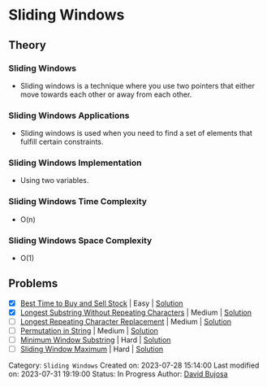 # Sliding Windows

## Theory

### Sliding Windows

- Sliding windows is a technique where you use two pointers that either move towards each other or away from each other.

### Sliding Windows Applications

- Sliding windows is used when you need to find a set of elements that fulfill certain constraints.

### Sliding Windows Implementation

- Using two variables.

### Sliding Windows Time Complexity

- O(n)

### Sliding Windows Space Complexity

- O(1)

## Problems

- [x] [Best Time to Buy and Sell Stock](https://leetcode.com/problems/best-time-to-buy-and-sell-stock/) | Easy | [Solution](../../../src/easy/best_time_to_buy_and_sell_stock.rs)
- [x] [Longest Substring Without Repeating Characters](https://leetcode.com/problems/longest-substring-without-repeating-characters/) | Medium | [Solution](../../../src/medium/longest_substring_without_repeating_characters.rs)
- [ ] [Longest Repeating Character Replacement](https://leetcode.com/problems/longest-repeating-character-replacement/) | Medium | [Solution](../../../src/medium/longest_repeating_character_replacement.rs)
- [ ] [Permutation in String](https://leetcode.com/problems/permutation-in-string/) | Medium | [Solution](../../../src/medium/permutation_in_string.rs)
- [ ] [Minimum Window Substring](https://leetcode.com/problems/minimum-window-substring/) | Hard | [Solution](../../../src/hard/minimum_window_substring.rs)
- [ ] [Sliding Window Maximum](https://leetcode.com/problems/sliding-window-maximum/) | Hard | [Solution](../../../src/hard/sliding_window_maximum.rs)

Category: `Sliding Windows`
Created on: 2023-07-28 15:14:00
Last modified on: 2023-07-31 19:19:00
Status: In Progress
Author: [David Bujosa](https://github.com/bujosa)
